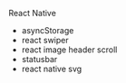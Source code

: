 React Native

- asyncStorage
- react swiper
- react image header scroll
- statusbar
- react native svg
